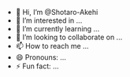 - 👋 Hi, I’m @Shotaro-Akehi
- 👀 I’m interested in ...
- 🌱 I’m currently learning ...
- 💞️ I’m looking to collaborate on ...
- 📫 How to reach me ...
- 😄 Pronouns: ...
- ⚡ Fun fact: ...

<!---
Shotaro-Akehi/Shotaro-Akehi is a ✨ special ✨ repository because its `README.md` (this file) appears on your GitHub profile.
You can click the Preview link to take a look at your changes.
--->
